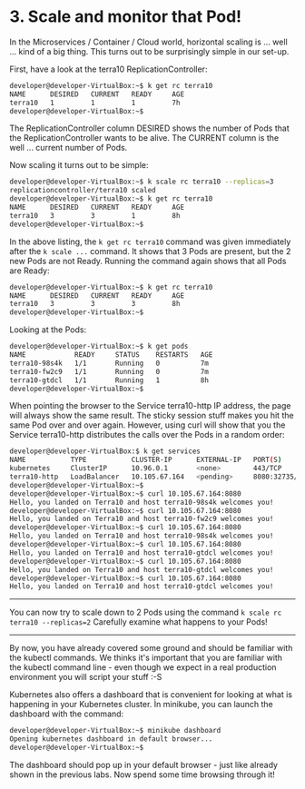 # 3. Scale and monitor that Pod!

In the Microservices / Container / Cloud world, horizontal scaling is ... well ... kind of a big thing.
This turns out to be surprisingly simple in our set-up.

First, have a look at the terra10 ReplicationController:
```bash
developer@developer-VirtualBox:~$ k get rc terra10 
NAME      DESIRED   CURRENT   READY     AGE
terra10   1         1         1         7h
developer@developer-VirtualBox:~$
```
The ReplicationController column DESIRED shows the number of Pods that the ReplicationController wants to be alive. The CURRENT column is the well ... current number of Pods. 

Now scaling it turns out to be simple:
```bash
developer@developer-VirtualBox:~$ k scale rc terra10 --replicas=3
replicationcontroller/terra10 scaled
developer@developer-VirtualBox:~$ k get rc terra10
NAME      DESIRED   CURRENT   READY     AGE
terra10   3         3         1         8h
developer@developer-VirtualBox:~$
``` 
In the above listing, the `k get rc terra10` command was given immediately after the `k scale ...` command. It shows that 3 Pods are present, but the 2 new Pods are not Ready. Running the command again shows that all Pods are Ready:
```bash
developer@developer-VirtualBox:~$ k get rc terra10 
NAME      DESIRED   CURRENT   READY     AGE
terra10   3         3         3         8h
developer@developer-VirtualBox:~$
``` 
Looking at the Pods:
```bash
developer@developer-VirtualBox:~$ k get pods
NAME            READY     STATUS    RESTARTS   AGE
terra10-98s4k   1/1       Running   0          7m
terra10-fw2c9   1/1       Running   0          7m
terra10-gtdcl   1/1       Running   1          8h
developer@developer-VirtualBox:~$
```
When pointing the browser to the Service terra10-http IP address, the page will always show the same result. The sticky session stuff makes you hit the same Pod over and over again. However, using curl will show that you the Service terra10-http distributes the calls over the Pods in a random order:
```bash
developer@developer-VirtualBox:$ k get services
NAME           TYPE           CLUSTER-IP      EXTERNAL-IP   PORT(S)          AGE
kubernetes     ClusterIP      10.96.0.1       <none>        443/TCP          50d
terra10-http   LoadBalancer   10.105.67.164   <pending>     8080:32735/TCP   16m
developer@developer-VirtualBox:~$
developer@developer-VirtualBox:~$ curl 10.105.67.164:8080
Hello, you landed on Terra10 and host terra10-98s4k welcomes you!
developer@developer-VirtualBox:~$ curl 10.105.67.164:8080
Hello, you landed on Terra10 and host terra10-fw2c9 welcomes you!
developer@developer-VirtualBox:~$ curl 10.105.67.164:8080
Hello, you landed on Terra10 and host terra10-98s4k welcomes you!
developer@developer-VirtualBox:~$ curl 10.105.67.164:8080
Hello, you landed on Terra10 and host terra10-gtdcl welcomes you!
developer@developer-VirtualBox:~$ curl 10.105.67.164:8080
Hello, you landed on Terra10 and host terra10-gtdcl welcomes you!
developer@developer-VirtualBox:~$ curl 10.105.67.164:8080
Hello, you landed on Terra10 and host terra10-gtdcl welcomes you!
```

***
You can now try to scale down to 2 Pods using the command `k scale rc terra10 --replicas=2`
Carefully examine what happens to your Pods!
***
By now, you have already covered some ground and should be familiar with the kubectl commands. We thinks it's important that you are familiar with the kubectl command line - even though we expect in a real production environment you will script your stuff :-S

Kubernetes also offers a dashboard that is convenient for looking at what is happening in your Kubernetes cluster. Ìn minikube, you can launch the dashboard with the command:
```bash
developer@developer-VirtualBox:~$ minikube dashboard
Opening kubernetes dashboard in default browser...
developer@developer-VirtualBox:~$
```
The dashboard should pop up in your default browser - just like already shown in the previous labs. Now spend some time browsing through it!
